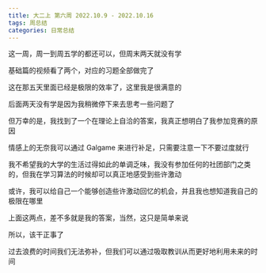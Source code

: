 ```yaml
---
title: 大二上 第六周 2022.10.9 - 2022.10.16
tags: 周总结
categories: 日常总结
---
```


这一周，周一到周五学的都还可以，但周末两天就没有学

基础篇的视频看了两个，对应的习题全部做完了

这在那五天里面已经是极限的效率了，这里我是很满意的

后面两天没有学是因为我稍微停下来去思考一些问题了

但万幸的是，我找到了一个在理论上自洽的答案，我真正想明白了我参加竞赛的原因

情感上的无奈我可以通过 Galgame 来进行补足，只需要注意一下不要过度就行

我不希望我的大学的生活过得如此的单调乏味，我没有参加任何的社团部门之类的，但我在学习算法的时候却可以真正地感受到些许激动

或许，我可以给自己一个能够创造些许激动回忆的机会，并且我也想知道我自己的极限在哪里

上面这两点，差不多就是我的答案，当然，这只是简单来说

所以，该干正事了

过去浪费的时间我们无法弥补，但我们可以通过吸取教训从而更好地利用未来的时间
